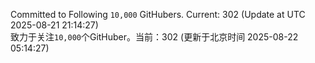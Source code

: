 Committed to Following `10,000` GitHubers. Current: <!-- FOLLOWING_COUNT -->302<!-- FOLLOWING_COUNT --> (Update at UTC <!-- LAST_UPDATED -->2025-08-21 21:14:27<!-- LAST_UPDATED -->)<br>
致力于关注`10,000`个GitHuber。当前：<!-- FOLLOWING_COUNT -->302<!-- FOLLOWING_COUNT --> (更新于北京时间 <!-- LAST_UPDATED_CST -->2025-08-22 05:14:27<!-- LAST_UPDATED_CST -->)
